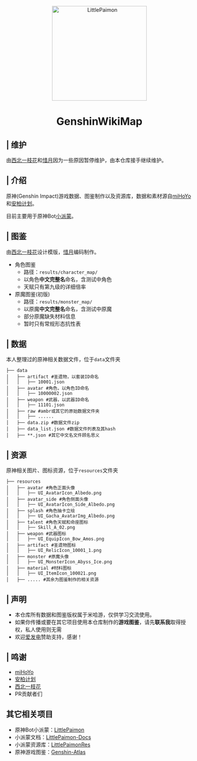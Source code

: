<p align="center" >
  <a href="https://github.com/CMHopeSunshine/LittlePaimon/tree/nonebot2"><img src="http://static.cherishmoon.fun/LittlePaimon/readme/logo.png" width="256" height="256" alt="LittlePaimon"></a>
</p>
<h1 align="center">GenshinWikiMap</h1>

## | 维护

由[西北一枝花](https://github.com/Nwflower)和[惜月](https://github.com/CMHopeSunshine)因为一些原因暂停维护，由本仓库接手继续维护。

## | 介绍
原神(Genshin Impact)游戏数据、图鉴制作以及资源库，数据和素材源自[miHoYo](https://www.mihoyo.com/)和[安柏计划](https://ambr.top/chs)。

目前主要用于原神Bot[小派蒙](https://github.com/CMHopeSunshine/LittlePaimon)。

## | 图鉴
由[西北一枝花](https://github.com/Nwflower)设计模版，[惜月](https://github.com/CMHopeSunshine)编码制作。
- 角色图鉴
  - 路径：`results/character_map/`
  - 以角色**中文完整名**命名，含测试中角色
  - 天赋只有第九级的详细倍率
- 原魔图鉴(初版)
  - 路径：`results/monster_map/`
  - 以原魔**中文完整名**命名，含测试中原魔
  - 部分原魔缺失材料信息
  - 暂时只有常规形态抗性表

## | 数据
本人整理过的原神相关数据文件，位于`data`文件夹
```
├── data
│   ├── artifact #圣遗物，以套装ID命名
│   │   ├── 10001.json
│   ├── avatar #角色，以角色ID命名
│   │   ├── 10000002.json
│   ├── weapon #武器，以武器ID命名
│   │   ├── 11101.json
│   ├── raw #ambr或其它的原始数据文件夹
│   │   ├── ......
│   ├── data.zip #数据文件zip
│   ├── data_list.json #数据文件列表及其hash
│   ├── **.json #其它中文名文件顾名思义
```

## | 资源
原神相关图片、图标资源，位于`resources`文件夹
```
├── resources
│   ├── avatar #角色正面头像
│   │   ├── UI_AvatarIcon_Albedo.png
│   ├── avatar_side #角色侧面头像
│   │   ├── UI_AvatarIcon_Side_Albedo.png
│   ├── splash #角色抽卡立绘
│   │   ├── UI_Gacha_AvatarImg_Albedo.png
│   ├── talent #角色天赋和命座图标
│   │   ├── Skill_A_02.png
│   ├── weapon #武器图标
│   │   ├── UI_EquipIcon_Bow_Amos.png
│   ├── artifact #圣遗物图标
│   │   ├── UI_RelicIcon_10001_1.png
│   ├── monster #原魔头像
│   │   ├── UI_MonsterIcon_Abyss_Ice.png
│   ├── material #材料图标
│   │   ├── UI_ItemIcon_100021.png
│   ├── ..... #其余为图鉴制作的相关资源
```

## | 声明
- 本仓库所有数据和图鉴版权属于米哈游，仅供学习交流使用。
- 如果你传播或要在其它项目使用本仓库制作的**游戏图鉴**，请先**联系我**取得授权，私人使用则无需
- 欢迎[爱发电](https://afdian.net/a/cherishmoon)赞助支持，感谢！

## | 鸣谢
- [miHoYo](https://www.mihoyo.com/)
- [安柏计划](https://ambr.top/chs)
- [西北一枝花](https://github.com/Nwflower)
- PR贡献者们

## 其它相关项目
- 原神Bot小派蒙：[LittlePaimon](https://github.com/CMHopeSunshine/LittlePaimon/tree/nonebot2)
- 小派蒙文档：[LittlePaimon-Docs](https://docs.paimon.cherishmoon.fun/)
- 小派蒙资源库：[LittlePaimonRes](https://github.com/CMHopeSunshine/LittlePaimonRes)
- 原神游戏图鉴：[Genshin-Atlas](https://github.com/Nwflower/genshin-atlas)
